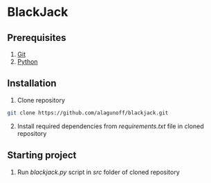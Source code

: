 # BlackJack

## Prerequisites

1. [Git](https://git-scm.com/downloads)
2. [Python](https://www.python.org/downloads/)

## Installation

1. Clone repository

```bash
git clone https://github.com/alagunoff/blackjack.git
```

2. Install required dependencies from _requirements.txt_ file in cloned repository

## Starting project

1. Run _blackjack.py_ script in _src_ folder of cloned repository
